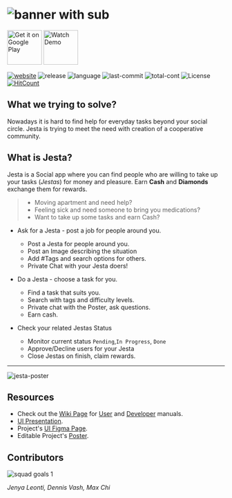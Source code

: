 # ![banner with sub](https://user-images.githubusercontent.com/27515937/51442872-13b40280-1cea-11e9-869e-05e8752e6888.png)

<a style="margin-bottom: 0;" href='https://play.google.com/store/apps/details?id=com.jesta'><img alt='Get it on Google Play' src='https://play.google.com/intl/en_us/badges/images/generic/en_badge_web_generic.png' height="80px"/></a> <a style="margin-bottom: 0;" href='https://imgur.com/UFADZQ7'><img alt='Watch Demo' src='https://user-images.githubusercontent.com/27515937/51496637-484abb80-1dc9-11e9-914c-421b42a30858.png' height="80px"/></a> 

[![website](https://img.shields.io/website-up-down-green-red/https/shields.io.svg?label=Website)](https://denvash.github.io/Jesta/) ![release](https://img.shields.io/github/release/denvash/Jesta.svg) ![language](https://img.shields.io/github/languages/top/denvash/Jesta.svg) ![last-commit](https://img.shields.io/github/last-commit/denvash/Jesta.svg) ![total-cont](https://img.shields.io/github/contributors/denvash/Jesta.svg) ![License](https://img.shields.io/github/license/denvash/Jesta.svg) [![HitCount](http://hits.dwyl.io/denvash/Jesta.svg)](http://hits.dwyl.io/denvash/Jesta)


## What we trying to solve? 

Nowadays it is hard to find help for everyday tasks beyond your social circle.
Jesta is trying to meet the need with creation of a cooperative community.  

## What is Jesta?

Jesta is a Social app where you can find people who are willing to take up your tasks (*Jestas*) for money and pleasure.
Earn **Cash** and **Diamonds** exchange them for rewards.

> - Moving apartment and need help? 
> - Feeling sick and need someone to bring you medications?
> - Want to take up some tasks and earn Cash?

- Ask for a Jesta - post a job for people around you.
  - Post a Jesta for people around you.
  - Post an Image describing the situation
  - Add #Tags and search options for others.
  - Private Chat with your Jesta doers!

- Do a Jesta - choose a task for you.
  - Find a task that suits you.
  - Search with tags and difficulty levels.
  - Private chat with the Poster, ask questions.
  - Earn cash.

- Check your related Jestas Status
  - Monitor current status `Pending`,`In Progress`, `Done`
  - Approve/Decline users for your Jesta
  - Close Jestas on finish, claim rewards.

------------------

![jesta-poster](https://user-images.githubusercontent.com/27515937/51442984-9b4e4100-1ceb-11e9-95c1-3ec2ccc21862.png)

## Resources

- Check out the [Wiki Page](https://github.com/Technion236503/2019a-Jesta/wiki) for [User](https://github.com/denvash/Jesta/wiki/User-Manual) and [Developer](https://github.com/denvash/Jesta/wiki/Introduction) manuals.
- [UI Presentation](https://www.figma.com/proto/Hylopi77rMywtDUUuZHsLHh9/Jesta?node-id=55%3A458&scaling=scale-down&redirected=1).
- Project's [UI Figma Page](https://www.figma.com/file/Hylopi77rMywtDUUuZHsLHh9/Jesta?node-id=0%3A1).
- Editable Project's [Poster](https://docs.google.com/presentation/d/1aVluE97VLNI44Mfrrvv5WK2jLRCA1n6hQDu2AXtBjO4/edit?usp=sharing).

## Contributors

![squad goals 1](https://user-images.githubusercontent.com/27515937/51444518-3f8eb280-1d01-11e9-881f-89dd46cc24aa.png)

_Jenya Leonti, Dennis Vash, Max Chi_
